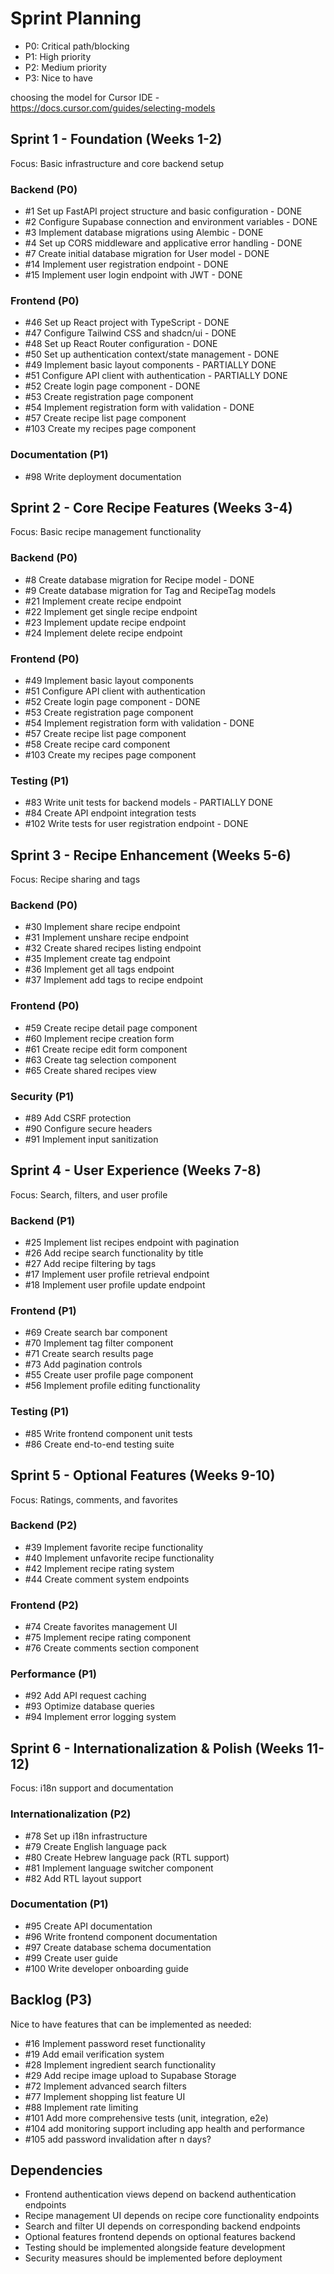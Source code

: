 # Sprint Planning

- P0: Critical path/blocking
- P1: High priority
- P2: Medium priority
- P3: Nice to have

choosing the model for Cursor IDE - https://docs.cursor.com/guides/selecting-models

## Sprint 1 - Foundation (Weeks 1-2)
Focus: Basic infrastructure and core backend setup

### Backend (P0)
- #1 Set up FastAPI project structure and basic configuration - DONE
- #2 Configure Supabase connection and environment variables - DONE
- #3 Implement database migrations using Alembic - DONE
- #4 Set up CORS middleware and applicative error handling - DONE
- #7 Create initial database migration for User model - DONE
- #14 Implement user registration endpoint - DONE
- #15 Implement user login endpoint with JWT - DONE

### Frontend (P0)
- #46 Set up React project with TypeScript - DONE
- #47 Configure Tailwind CSS and shadcn/ui - DONE
- #48 Set up React Router configuration - DONE
- #50 Set up authentication context/state management - DONE
- #49 Implement basic layout components - PARTIALLY DONE
- #51 Configure API client with authentication - PARTIALLY DONE
- #52 Create login page component - DONE
- #53 Create registration page component
- #54 Implement registration form with validation - DONE
- #57 Create recipe list page component
- #103 Create my recipes page component

### Documentation (P1)
- #98 Write deployment documentation

## Sprint 2 - Core Recipe Features (Weeks 3-4)
Focus: Basic recipe management functionality

### Backend (P0)
- #8 Create database migration for Recipe model - DONE
- #9 Create database migration for Tag and RecipeTag models
- #21 Implement create recipe endpoint
- #22 Implement get single recipe endpoint
- #23 Implement update recipe endpoint
- #24 Implement delete recipe endpoint

### Frontend (P0)
- #49 Implement basic layout components
- #51 Configure API client with authentication
- #52 Create login page component - DONE
- #53 Create registration page component
- #54 Implement registration form with validation - DONE
- #57 Create recipe list page component
- #58 Create recipe card component
- #103 Create my recipes page component

### Testing (P1)
- #83 Write unit tests for backend models - PARTIALLY DONE
- #84 Create API endpoint integration tests
- #102 Write tests for user registration endpoint - DONE

## Sprint 3 - Recipe Enhancement (Weeks 5-6)
Focus: Recipe sharing and tags

### Backend (P0)
- #30 Implement share recipe endpoint
- #31 Implement unshare recipe endpoint
- #32 Create shared recipes listing endpoint
- #35 Implement create tag endpoint
- #36 Implement get all tags endpoint
- #37 Implement add tags to recipe endpoint

### Frontend (P0)
- #59 Create recipe detail page component
- #60 Implement recipe creation form
- #61 Create recipe edit form component
- #63 Create tag selection component
- #65 Create shared recipes view

### Security (P1)
- #89 Add CSRF protection
- #90 Configure secure headers
- #91 Implement input sanitization

## Sprint 4 - User Experience (Weeks 7-8)
Focus: Search, filters, and user profile

### Backend (P1)
- #25 Implement list recipes endpoint with pagination
- #26 Add recipe search functionality by title
- #27 Add recipe filtering by tags
- #17 Implement user profile retrieval endpoint
- #18 Implement user profile update endpoint

### Frontend (P1)
- #69 Create search bar component
- #70 Implement tag filter component
- #71 Create search results page
- #73 Add pagination controls
- #55 Create user profile page component
- #56 Implement profile editing functionality

### Testing (P1)
- #85 Write frontend component unit tests
- #86 Create end-to-end testing suite

## Sprint 5 - Optional Features (Weeks 9-10)
Focus: Ratings, comments, and favorites

### Backend (P2)
- #39 Implement favorite recipe functionality
- #40 Implement unfavorite recipe functionality
- #42 Implement recipe rating system
- #44 Create comment system endpoints

### Frontend (P2)
- #74 Create favorites management UI
- #75 Implement recipe rating component
- #76 Create comments section component

### Performance (P1)
- #92 Add API request caching
- #93 Optimize database queries
- #94 Implement error logging system

## Sprint 6 - Internationalization & Polish (Weeks 11-12)
Focus: i18n support and documentation

### Internationalization (P2)
- #78 Set up i18n infrastructure
- #79 Create English language pack
- #80 Create Hebrew language pack (RTL support)
- #81 Implement language switcher component
- #82 Add RTL layout support

### Documentation (P1)
- #95 Create API documentation
- #96 Write frontend component documentation
- #97 Create database schema documentation
- #99 Create user guide
- #100 Write developer onboarding guide

## Backlog (P3)
Nice to have features that can be implemented as needed:
- #16 Implement password reset functionality
- #19 Add email verification system
- #28 Implement ingredient search functionality
- #29 Add recipe image upload to Supabase Storage
- #72 Implement advanced search filters
- #77 Implement shopping list feature UI
- #88 Implement rate limiting
- #101 Add more comprehensive tests (unit, integration, e2e)
- #104 add monitoring support including app health and performance
- #105 add password invalidation after n days?

## Dependencies
- Frontend authentication views depend on backend authentication endpoints
- Recipe management UI depends on recipe core functionality endpoints
- Search and filter UI depends on corresponding backend endpoints
- Optional features frontend depends on optional features backend
- Testing should be implemented alongside feature development
- Security measures should be implemented before deployment
